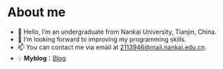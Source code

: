 # About me
-  👋 Hello, I’m an undergraduate from Nankai University, Tianjin, China.
- 💞️ I’m looking forward to improving my programming skills. 
- 📫 You can contact me via email at 2113946@mail.nankai.edu.cn.
- 💡 **Myblog**：[Blog](https://sakuratear.top)


